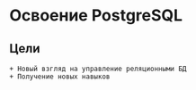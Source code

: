 # Освоение PostgreSQL

## Цели
	+ Новый взгляд на управление реляционными БД
	+ Получение новых навыков